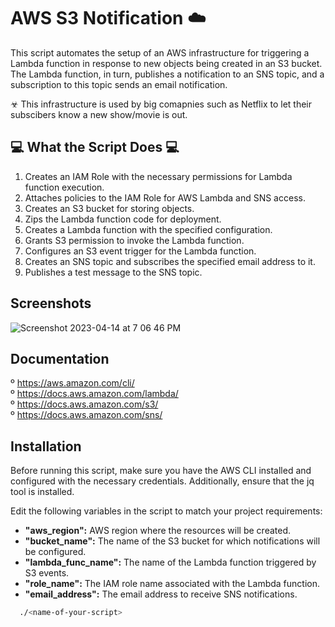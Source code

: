 
# AWS S3 Notification ☁️

This script automates the setup of an AWS infrastructure for triggering a Lambda function in response to new objects being created in an S3 bucket. The Lambda function, in turn, publishes a notification to an SNS topic, and a subscription to this topic sends an email notification.

 ☣︎ This infrastructure is used by big comapnies such as Netflix to let their subscibers know a new show/movie is out. 

## 💻 What the Script Does 💻

1. Creates an IAM Role with the necessary permissions for Lambda function execution.
2. Attaches policies to the IAM Role for AWS Lambda and SNS access.
3. Creates an S3 bucket for storing objects.
4. Zips the Lambda function code for deployment.
5. Creates a Lambda function with the specified configuration.
6. Grants S3 permission to invoke the Lambda function.
7. Configures an S3 event trigger for the Lambda function.
8. Creates an SNS topic and subscribes the specified email address to it.
9. Publishes a test message to the SNS topic.


## Screenshots

![Screenshot 2023-04-14 at 7 06 46 PM](https://user-images.githubusercontent.com/43399466/232058778-a7299e9b-9892-471c-a05d-14d773b5b333.png)


## Documentation

º https://aws.amazon.com/cli/  
º https://docs.aws.amazon.com/lambda/  
º https://docs.aws.amazon.com/s3/  
º https://docs.aws.amazon.com/sns/

## Installation

Before running this script, make sure you have the AWS CLI installed and configured with the necessary credentials. Additionally, ensure that the jq tool is installed.

Edit the following variables in the script to match your project requirements:

- **"aws_region":** AWS region where the resources will be created.   
- **"bucket_name":** The name of the S3 bucket for which notifications will be configured.
- **"lambda_func_name":** The name of the Lambda function triggered by S3 events.   
- **"role_name":** The IAM role name associated with the Lambda function.   
- **"email_address":** The email address to receive SNS notifications.

```bash
  ./<name-of-your-script>
```
    
